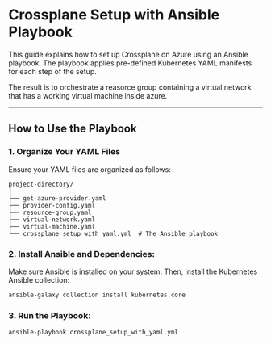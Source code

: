 # Crossplane Setup with Ansible Playbook

This guide explains how to set up Crossplane on Azure using an Ansible playbook. The playbook applies pre-defined Kubernetes YAML manifests for each step of the setup.

The result is to orchestrate a reasorce group containing a virtual network that has a working virtual machine inside azure.

---

## How to Use the Playbook

### 1. Organize Your YAML Files

Ensure your YAML files are organized as follows:

```text
project-directory/
│
├── get-azure-provider.yaml
├── provider-config.yaml
├── resource-group.yaml
├── virtual-network.yaml
├── virtual-machine.yaml
└── crossplane_setup_with_yaml.yml  # The Ansible playbook
```
### 2. Install Ansible and Dependencies:

Make sure Ansible is installed on your system.
Then, install the Kubernetes Ansible collection:
```bash
ansible-galaxy collection install kubernetes.core
```
### 3. Run the Playbook:
```bash
ansible-playbook crossplane_setup_with_yaml.yml
```
